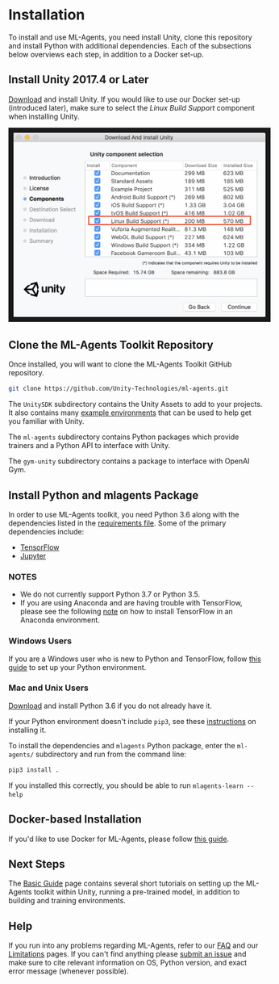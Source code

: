 # Installation

To install and use ML-Agents, you need install Unity, clone this repository and
install Python with additional dependencies. Each of the subsections below
overviews each step, in addition to a Docker set-up.

## Install **Unity 2017.4** or Later

[Download](https://store.unity.com/download) and install Unity. If you would
like to use our Docker set-up (introduced later), make sure to select the _Linux
Build Support_ component when installing Unity.

<p align="center">
  <img src="images/unity_linux_build_support.png"
       alt="Linux Build Support"
       width="500" border="10" />
</p>

## Clone the ML-Agents Toolkit Repository

Once installed, you will want to clone the ML-Agents Toolkit GitHub repository.

```sh
git clone https://github.com/Unity-Technologies/ml-agents.git
```

The `UnitySDK` subdirectory contains the Unity Assets to add to your projects.
It also contains many [example environments](Learning-Environment-Examples.md)
that can be used to help get you familiar with Unity.

The `ml-agents` subdirectory contains Python packages which provide
trainers and a Python API to interface with Unity.

The `gym-unity` subdirectory contains a package to interface with OpenAI Gym.

## Install Python and mlagents Package

In order to use ML-Agents toolkit, you need Python 3.6 along with the
dependencies listed in the [requirements file](../ml-agents/requirements.txt).
Some of the primary dependencies include:

- [TensorFlow](Background-TensorFlow.md)
- [Jupyter](Background-Jupyter.md)

### NOTES

- We do not currently support Python 3.7 or Python 3.5.
- If you are using Anaconda and are having trouble with TensorFlow, please see
  the following
  [note](https://www.tensorflow.org/install/install_mac#installing_with_anaconda)
  on how to install TensorFlow in an Anaconda environment.

### Windows Users

If you are a Windows user who is new to Python and TensorFlow, follow [this
guide](Installation-Windows.md) to set up your Python environment.

### Mac and Unix Users

[Download](https://www.python.org/downloads/) and install Python 3.6 if you do not
already have it.

If your Python environment doesn't include `pip3`, see these
[instructions](https://packaging.python.org/guides/installing-using-linux-tools/#installing-pip-setuptools-wheel-with-linux-package-managers)
on installing it.

To install the dependencies and `mlagents` Python package, enter the
`ml-agents/` subdirectory and run from the command line:

```sh
pip3 install .
```

If you installed this correctly, you should be able to run
`mlagents-learn --help`

## Docker-based Installation

If you'd like to use Docker for ML-Agents, please follow
[this guide](Using-Docker.md).

## Next Steps

The [Basic Guide](Basic-Guide.md) page contains several short tutorials on
setting up the ML-Agents toolkit within Unity, running a pre-trained model, in
addition to building and training environments.

## Help

If you run into any problems regarding ML-Agents, refer to our [FAQ](FAQ.md) and
our [Limitations](Limitations.md) pages. If you can't find anything please
[submit an issue](https://github.com/Unity-Technologies/ml-agents/issues) and
make sure to cite relevant information on OS, Python version, and exact error
message (whenever possible).
